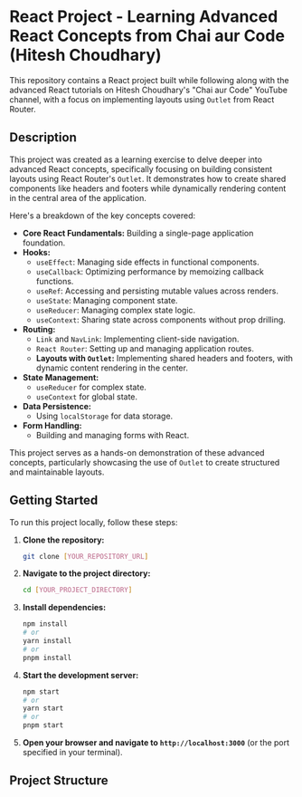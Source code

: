 # React Project - Learning Advanced React Concepts from Chai aur Code (Hitesh Choudhary)

This repository contains a React project built while following along with the advanced React tutorials on Hitesh Choudhary's "Chai aur Code" YouTube channel, with a focus on implementing layouts using `Outlet` from React Router.

## Description

This project was created as a learning exercise to delve deeper into advanced React concepts, specifically focusing on building consistent layouts using React Router's `Outlet`. It demonstrates how to create shared components like headers and footers while dynamically rendering content in the central area of the application.

Here's a breakdown of the key concepts covered:

* **Core React Fundamentals:** Building a single-page application foundation.
* **Hooks:**
    * `useEffect`: Managing side effects in functional components.
    * `useCallback`: Optimizing performance by memoizing callback functions.
    * `useRef`: Accessing and persisting mutable values across renders.
    * `useState`: Managing component state.
    * `useReducer`: Managing complex state logic.
    * `useContext`: Sharing state across components without prop drilling.
* **Routing:**
    * `Link` and `NavLink`: Implementing client-side navigation.
    * `React Router`: Setting up and managing application routes.
    * **Layouts with `Outlet`:** Implementing shared headers and footers, with dynamic content rendering in the center.
* **State Management:**
    * `useReducer` for complex state.
    * `useContext` for global state.
* **Data Persistence:**
    * Using `localStorage` for data storage.
* **Form Handling:**
    * Building and managing forms with React.

This project serves as a hands-on demonstration of these advanced concepts, particularly showcasing the use of `Outlet` to create structured and maintainable layouts.

## Getting Started

To run this project locally, follow these steps:

1.  **Clone the repository:**
    ```bash
    git clone [YOUR_REPOSITORY_URL]
    ```

2.  **Navigate to the project directory:**
    ```bash
    cd [YOUR_PROJECT_DIRECTORY]
    ```

3.  **Install dependencies:**
    ```bash
    npm install
    # or
    yarn install
    # or
    pnpm install
    ```

4.  **Start the development server:**
    ```bash
    npm start
    # or
    yarn start
    # or
    pnpm start
    ```

5.  **Open your browser and navigate to `http://localhost:3000`** (or the port specified in your terminal).

## Project Structure
